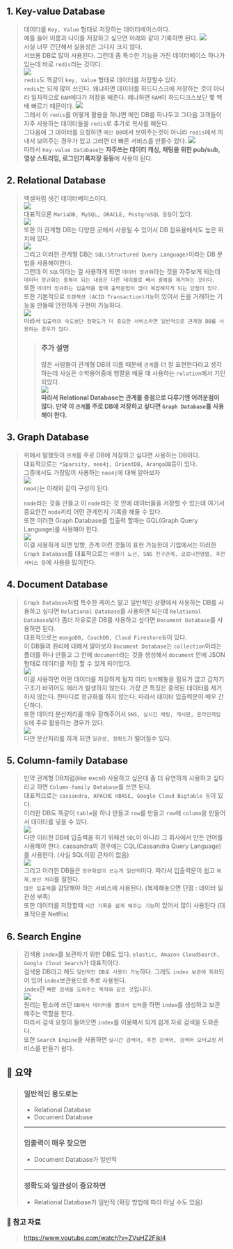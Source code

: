 ## 1. Key-value Database

> 데이터를 `Key, Value` 형태로 저장하는 데이터베이스이다. <br />
> 예를 들어 이름과 나이를 저장하고 싶으면 아래와 같이 기록하면 된다.
> ![](https://i.gyazo.com/57144de55940300d8c9eb47c95bf8b48.png) <br />
> 사실 너무 간단해서 실용성은 그다지 크지 않다. <br/>
> 서브용 DB로 많이 사용된다. 그런데 좀 특수한 기능을 가진 데이터베이스 하나가 있는데 바로 `redis`라는 것이다. <br />
> ![](https://upload.wikimedia.org/wikipedia/en/6/6b/Redis_Logo.svg) <br />
> `redis`도 똑같이 `key, Value` 형태로 데이터를 저장할수 있다. <br />
> `redis`는 되게 많이 쓰인다. 왜냐하면 데이터를 하드디스크에 저장하는 것이 아니라 일차적으로 `RAM`에다가 저장을 해준다. 
> 왜냐하면 `RAM`이 하드디크스보단 몇 백 배 빠르기 때문이다.
> ![](https://i.gyazo.com/92f93564c65e785d1331368b4c1ec0c3.png) <br/>
> 그래서 이 `redis`를 어떻게 활용을 하냐면 메인 DB를 하나두고 그다음 고객들이 자주 사용하는 데이터들을 `redis`로 추가로 복사를 해둔다. <br />
> 그다음에 그 데이터를 요청하면 `메인 DB`에서 보여주는것이 아니라 `redis`에서 꺼내서 보여주는 경우가 있고 그러면 더 빠른 서비스를 만들수 있다.
> ![](https://i.gyazo.com/e87ed043ab3cc048ca04a1131bdc94ab.png) <br />
> 따라서 `Key-value Database`는 **자주쓰는 데이터 캐싱, 채팅을 위한 pub/sub, 영상 스트리밍, 로그인기록저장 등등**에 사용이 된다.

## 2. Relational Database

> 엑셀처럼 생긴 데이터베이스이다. <br/>
> ![](https://i.gyazo.com/ed656fb82505689b790ecf1cb985de6d.png) <br/>
> 대표적으론 `MariaDB, MySQL, ORACLE, PostgreSQL 등등`이 있다.<br/>
> ![](https://i.gyazo.com/40bf8d72bfb6bc0bc8eb8662ff7bfe47.png) <br />
> 또한 이 관계형 DB는 다양한 곳에서 사용될 수 있어서 DB 점유율에서도 높은 위치에 있다. <br />
> ![](https://cdn-icons-png.flaticon.com/512/4492/4492311.png) <br/>
> 그리고 이러한 관계형 DB는 `SQL(Structured Query Language)`이라는 DB 문법을 사용해야한다. <br/>
> 그런데 이 `SQL`이라는 걸 사용하게 되면 `데이터 정규화`라는 것을 자주보게 되는데 `데이터 정규화는 중복이 되는 내용은 다른 테이블로 빼서 중복을 제거하는 것이다.` <br/>
> 또한 `데이터 정규화는 입출력을 할때 출력문법이 많이 복잡해지게 되는 단점이 있다.` <br/>
> 또한 기본적으로 `트렌젝션 (ACID Transaction)기능`이 있어서 돈을 거래하는 기능을 만들때 안전하게 구현이 가능하다. <br/>
> ![](https://www.databricks.com/wp-content/uploads/2021/02/delta-lake-1-min.png) <br/>
> 따라서 `입출력의 속도보단 정확도가 더 중요한 서비스라면 일반적으로 관계형 DB를 사용하는 경우가 많다.`
> > ### 추가 설명
> > 많은 사람들이 관계형 DB의 이름 때문에 `관계`를 더 잘 표현한다라고 생각하는데 사실은 수학용어중에 행렬을 배울 때 사용하는 `relation`에서 기인되었다. <br/>
> > ![](https://i.gyazo.com/6090d8a1d58d28d01baf54203e4b0998.png) <br/>
> > **따라서 Relational Database는 관계를 중점으로 다루기엔 어려운점이 많다. 만약 이 `관계`를 주로 DB에 저장하고 싶다면 `Graph Database`를 사용해야 한다.**

## 3. Graph Database

> 위에서 말했듯이 `관계`를 주로 DB에 저장하고 싶다면 사용하는 DB이다.<br/>
> 대표적으로는 `*Sparsity, neo4j, OrientDB, ArangoDB`등이 있다. <br/>
> 그중에서도 가장많이 사용하는 `neo4j`에 대해 알아보자 <br/>
> ![](https://upload.wikimedia.org/wikipedia/commons/e/e5/Neo4j-logo_color.png) <br/>
> `neo4j`는 아래와 같이 구성이 된다.
> 
> `node`라는 것을 만들고 이 `node`라는 것 안에 데이터들을 저장할 수 있는데 여기서 중요한건 `node`끼리 어떤 관계인지 기록을 해둘 수 있다. <br/>
> 또한 이러한 Graph Database를 입출력 할때는 GQL(Graph Query Language)를 사용해야 한다. <br/>
> ![](https://user-images.githubusercontent.com/38887077/75741240-f5ba2d80-5d44-11ea-80f6-f44d39fff43a.png) <br/>
> 이걸 사용하게 되면 방향, 관계 이런 것들이 표현 가능한데 기업에서는 이러한 `Graph Database`를 대표적으로는 `비행기 노선, SNS 친구관계, 코로나전염맵, 추천 서비스 등`에 사용을 많이한다.

## 4. Document Database

> `Graph Database`처럼 특수한 케이스 말고 일반적인 상황에서 사용하는 DB를 사용하고 싶다면 `Relational Database`를 사용하면 되는데 `Relational Database`보다 좀더 자유로운 DB를 사용하고 싶다면 `Document Database`를 사용하면 된다. <br/>
> 대표적으로는 `mongoDB, CouchDB, Cloud Firestore등`이 있다. <br/>
> 이 DB들의 원리에 대해서 알아보자 `Document Database`는 `collection`이라는 폴더를 하나 만들고 그 안에 `document`라는 것을 생성해서 `document` 안에 JSON 형태로 데이터를 저장 할 수 있게 되어있다. <br/>
> ![](https://i.gyazo.com/6785f50be7579aaef4b9dbdbc2348e2c.png) <br/>
> 이걸 사용하면 어떤 데이터를 저장하게 될지 미리 `정의`해놓을 필요가 없고 갑자기 구조가 바뀌어도 에러가 발생하지 않는다. 가장 큰 특징은 중복된 데이터를 제거하지 않는다. 한마디로 정규화를 하지 않는다. 따라서 데이터 입출력문이 메우 간단하다. <br/>
> 또한 데이터 분산처리를 매우 잘해주어서 `SNS, 실시간 채팅, 게시판, 온라인게임 등`에 주로 활용하는 경우가 있다. <br/>
> ![](https://i.gyazo.com/b503e5a496622bb85c138626625329b5.jpg) <br/>
> 다만 분산처리를 하게 되면 `일관성, 정확도`가 떨어질수 있다.

## 5. Column-family Database

> 만약 관계형 DB처럼(like excel) 사용하고 싶은데 좀 더 유연하게 사용하고 싶다 라고 하면 `Column-family Database`를 쓰면 된다.<br/>
> 대표적으로는 `cassandra, APACHE HBASE, Google Cloud Bigtable 등`이 있다. <br/>
> 이러한 DB도 똑같이 `table`을 하나 만들고 `row`를 만들고 `row`에 `column`을 만들어서 데이터를 넣을 수 있다. <br/>
> ![](https://i.gyazo.com/6aaec5105dd003e1eae334caabfb5b87.png) <br/>
> 다만 이러한 DB에 입출력을 하기 위해선 `SQL`이 아니라 그 회사에서 만든 언어를 사용해야 한다. cassandra의 경우에는 CQL(Cassandra Query Language)를 사용한다. (사실 SQL이랑 큰차이 없음) <br/>
> ![](https://cdn.educba.com/academy/wp-content/uploads/2019/11/Cassandra-Query-Language.png)<br/>
> 그리고 이러한 DB들은 `정규화없이 쓰는게 일반적`이다. 따라서 입출력문이 쉽고 `복제,분산 처리`를 잘한다.<br/>
> `많은 입출력`을 감당해야 하는 서비스에 사용된다. (복제해놓으면 단점 : 데이터 일관성 부족) <br/>
> 또한 데이터를 저장할때 `시간 기록을 쉽게 해주는 기능`이 있어서 많이 사용된다 (대표적으론 Netflix)

## 6. Search Engine

> 검색용 `index`를 보관하기 위한 DB도 있다. `elastic, Amazon CloudSearch, Google Cloud Search`가 대표적이다. <br/>
> 검색용 DB라고 해도 `일반적인 DB로 사용이 가능`하다. 그래도 `index 보관에 특화`되어 있어 `index`보관용으로 주로 사용된다. <br/>
> `index`란 `빠른 검색을 도와주는 목차와 같은 것`입니다.<br/>
> ![](https://i.gyazo.com/e1c374990deda8550babeb7e7b0a2528.png) <br/>
> 원리는 평소에 쓰던 `DB에서 데이터를 뽑아서 입력`을 하면 `index`를 생성하고 보관해주는 역할을 한다. <br/>
> 따라서 검색 요청이 들어오면 `index`를 이용해서 되게 쉽게 자료 검색을 도와준다.<br/>
> 또한 `Search Engine`을 사용하면 `실시간 검색어, 추천 검색어, 검색어 오타교정` 서비스를 만들기 쉽다.

## 📌 요약
> ### 일반적인 용도로는
> - Relational Database
> - Document Database
> ---
> ### 입출력이 매우 잦으면
> - Document Database가 일반적
> ---
> ### 정확도와 일관성이 중요하면
> - Relational Database가 일반적 (확장 방법에 따라 아닐 수도 있음)

### 📎 참고 자료
> https://www.youtube.com/watch?v=ZVuHZ2Fjkl4
